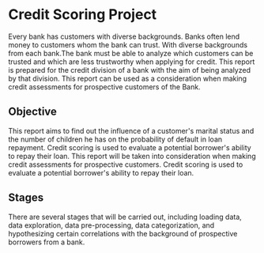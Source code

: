 # Credit Scoring Project
Every bank has customers with diverse backgrounds. Banks often lend money to customers whom the bank can trust. With diverse backgrounds from each bank.The bank must be able to analyze which customers can be trusted and which are less trustworthy when applying for credit. This report is prepared for the credit division of a bank with the aim of being analyzed by that division. This report can be used as a consideration when making credit assessments for prospective customers of the Bank.

## Objective
This report aims to find out the influence of a customer's marital status and the number of children he has on the probability of default in loan repayment. Credit scoring is used to evaluate a potential borrower's ability to repay their loan. This report will be taken into consideration when making credit assessments for prospective customers. Credit scoring is used to evaluate a potential borrower's ability to repay their loan.

## Stages
There are several stages that will be carried out, including loading data, data exploration, data pre-processing, data categorization, and hypothesizing certain correlations with the background of prospective borrowers from a bank.
